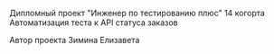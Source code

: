 Дипломный проект "Инженер по тестированию плюс" 14 когорта Автоматизация теста к API статуса заказов

Автор проекта
Зимина Елизавета
